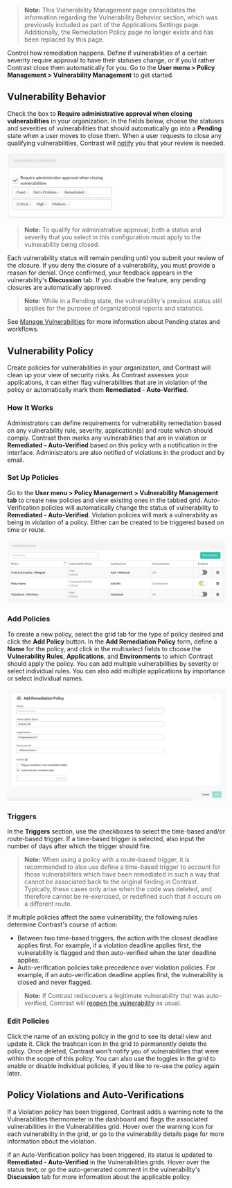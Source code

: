 <!--
title: "Vulnerability Management"
description: "Overview of vulnerability management"
tags: "Admin vulnerability policy management"
-->

> **Note:** This Vulnerability Management page consolidates the information regarding the Vulnerability Behavior section, which was previously included as part of the Applications Settings page. Additionally, the Remediation Policy page no longer exists and has been replaced by this page.

Control how remediation happens. Define if vulnerabilities of a certain severity require approval to have their statuses change, or if you’d rather Contrast close them automatically for you. Go to the **User menu > Policy Management > Vulnerability Management** to get started.

## Vulnerability Behavior 

Check the box to **Require administrative approval when closing vulnerabilities** in your organization. In the fields below, choose the statuses and severities of vulnerabilities that should automatically go into a **Pending** state when a user moves to close them. When a user requests to close any qualifying vulnerabilities, Contrast will [notify](admin-orgsettings.html#org-notify) you that your review is needed.

<a href="assets/images/Default-vuln-behavior.png" rel="lightbox" title="Define Vulnerability Behavior"><img class="thumbnail" src="assets/images/Default-vuln-behavior.png"/></a>

> **Note:** To qualify for administrative approval, both a status and severity that you select in this configuration must apply to the vulnerability being closed. 

Each vulnerability status will remain pending until you submit your review of the closure. If you deny the closure of a vulnerability, you must provide a reason for denial. Once confirmed, your feedback appears in the vulnerability's **Discussion** tab. If you disable the feature, any pending closures are automatically approved. 

> **Note:** While in a Pending state, the vulnerability's previous status still applies for the purpose of organizational reports and statistics. 

See [Manage Vulnerabilities](user-vulns.html#manage-vuln) for more information about Pending states and workflows.

## Vulnerability Policy

Create policies for vulnerabilities in your organization, and Contrast will clean up your view of security risks. As Contrast assesses your applications, it can either flag vulnerabilities that are in violation of the policy or automatically mark them **Remediated - Auto-Verified**. 

### How It Works 

Administrators can define requirements for vulnerability remediation based on any vulnerability rule, severity, application(s) and route which should comply. Contrast then marks any vulnerabilities that are in violation or **Remediated - Auto-Verified** based on this policy with a notification in the interface. Administrators are also notified of violations in the product and by email.

### Set Up Policies

Go to the **User menu > Policy Management > Vulnerability Management tab** to create new policies and view existing ones in the tabbed grid. Auto-Verification policies will automatically change the status of vulnerability to **Remediated - Auto-Verified**. Violation policies will mark a vulnerability as being in violation of a policy. Either can be created to be triggered based on time or route.

<a href="assets/images/Remediation-policy.png" rel="lightbox" title="Remediation Policy grid"><img class="thumbnail" src="assets/images/Remediation-policy.png"/></a>

### Add Policies 

To create a new policy, select the grid tab for the type of policy desired and click the **Add Policy** button. In the **Add Remediation Policy** form, define a **Name** for the policy, and click in the multiselect fields to choose the **Vulnerability Rules**, **Applications**, and **Environments** to which Contrast should apply the policy. You can add multiple vulnerabilities by severity or select individual rules. You can also add multiple applications by importance or select individual names. 

<a href="assets/images/Add-remediation-policy.png" rel="lightbox" title="Add Remediation Policy"><img class="thumbnail" src="assets/images/Add-remediation-policy.png"/></a>

### Triggers

In the **Triggers** section, use the checkboxes to select the time-based and/or route-based trigger. If a time-based trigger is selected, also input the number of days after which the trigger should fire.

> **Note:** When using a policy with a route-based trigger, it is recommended to also use define a time-based trigger to account for those vulnerabilities which have been remediated in such a way that cannot be associated back to the original finding in Contrast. Typically, these cases only arise when the code was deleted, and therefore cannot be re-exercised, or redefined such that it occurs on a different route.

If multiple policies affect the same vulnerability, the following rules determine Contrast's course of action:

* Between two time-based triggers, the action with the closest deadline applies first. For example, if a violation deadline applies first, the vulnerability is flagged and then auto-verified when the later deadline applies. 
* Auto-verification policies take precedence over violation policies. For example, if an auto-verification deadline applies first, the vulnerability is closed and never flagged. 

> **Note:** If Contrast rediscovers a legitimate vulnerability that was auto-verified, Contrast will [reopen the vulnerability](user-vulns.html#analyze) as usual. 

### Edit Policies 

Click the name of an existing policy in the grid to see its detail view and update it. Click the trashcan icon in the grid to permanently delete the policy. Once deleted, Contrast won't notify you of vulnerabilities that were within the scope of this policy. You can also use the toggles in the grid to enable or disable individual policies, if you’d like to re-use the policy again later. 

## Policy Violations and Auto-Verifications 

If a Violation policy has been triggered, Contrast adds a warning note to the Vulnerabilities thermometer in the dashboard and flags the associated vulnerabilities in the Vulnerabilities grid. Hover over the warning icon for each vulnerability in the grid, or go to the vulnerability details page for more information about the violation.

If an Auto-Verification policy has been triggered, its status is updated to **Remediated - Auto-Verified** in the Vulnerabilities grids. Hover over the status text, or go the auto-generated comment in the vulnerability's **Discussion** tab for more information about the applicable policy. 
